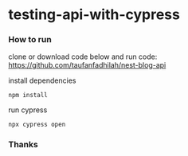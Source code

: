 # testing-api-with-cypress

### How to run
clone or download code below and run code: <br />
https://github.com/taufanfadhilah/nest-blog-api

install dependencies
```
npm install
```

run cypress
```
npx cypress open
```

### Thanks
